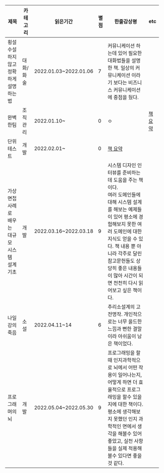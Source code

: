 |제목|카테고리|읽은기간|별점|한줄감상평|etc|
|---|---|---|---|---|---|
|횡설수설하지 않고 정확하게 설명하는 법|대화/화술|2022.01.03~2022.01.06|7|커뮤니케이션 하는데 있어 필요한 대화법들을 설명한 책. 일상의 커뮤니케이션 이라기 보다는 비즈니스 커뮤니케이션에 중점을 뒀다.||
|완벽한팀|조직관리|2022.01.10~|0|ㅇ|[책 요약](/book/perfectteam/README.md)|
|단위테스트|개발|2022.02.01~|0|[책 요약](/book/unit-testing/README.md)|
|가상면접 사례로 배우는 대규모 시스템 설계 기초|개발|2022.03.16~2022.03.18|9|시스템 디자인 인터뷰를 준비하는데 도움을 주는 책이다. <br> 여러 도메인들에 대해 시스템 설계를 해보는 예제들이 있어 평소에 경험해보지 못한 여러 도메인에 대한 지식도 얻을 수 있다. 책 내용 뿐 아니라 각주로 달린 참고문헌들도 상당히 좋은 내용들이 많아 시간이 되면 천천히 다시 읽어보고 싶은 책이다.|
|나일강의죽음|소설|2022.04.11~14|6|추리소설계의 고전명작. 개인적으로는 너무 올드한 느낌과 뻔한 결말이라 아쉬움이 남은 책이었다.|
|프로그래머의 뇌|개발|2022.05.04~2022.05.30|9|프로그래밍을 할때 인지과학적으로 뇌에서 어떤 작용이 일어나는지, 어떻게 하면 더 효율적으로 프로그래밍을 할수 있을지에 대한 책이다. 평소에 생각해보지 못했던 인지 과학적인 면에서 생각을 해볼수 있어 좋았고, 실천 사항들을 실제 적용해볼수 있다면 좋을것 같다.|